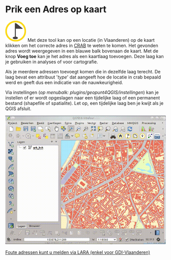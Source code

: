 Prik een Adres op kaart
=======================

![](images/geopuntReverse.png)  Met deze tool kan op een locatie (in Vlaanderen) op de kaart klikken om het correcte adres in [CRAB](http://www.agiv.be/gis/projecten/?catid=34) te weten te komen.
Het gevonden adres wordt weergegeven in een blauwe balk bovenaan de kaart. Met de knop **Voeg toe** kan je het adres als een kaartlaag toevoegen. Deze laag kan je gebruiken in analyses of voor cartografie.

Als je meerdere adressen toevoegt komen die in dezelfde laag terecht. De laag bevat een attribuut '*type*' dat aangeeft hoe de locatie in crab bepaald werd en geeft dus een indicatie van de nauwkeurigheid.

Via instellingen (*op menubalk: plugins/geopunt4QGIS/instellingen*) kan je instellen of er wordt opgeslagen naar een tijdelijke laag of een permanent bestand (shapefile of spatialite). Let op, een tijdelijke laag ben je kwijt als je QGIS afsluit.

![](images/geopunt4qgisReverse.gif "Prik een Adres op kaart")

[Foute adressen kunt u melden via LARA (enkel voor GDI-Vlaanderen)](http://crab.agiv.be/Lara) 
